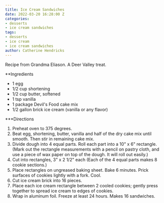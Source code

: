 ```yaml
---
title: Ice Cream Sandwiches
date: 2022-03-20 16:28:00 Z
categories:
- desserts
- ice cream sandwiches
tags:
- desserts
- ice cream
- ice cream sandwiches
author: Catherine Hendricks
---
```


Recipe from Grandma Eliason. A Deer Valley treat. 

**Ingredients
* 1 egg
* 1/2 cup shortening
* 1/2 cup butter, softened
* 1 tsp vanilla
* 1 package Devil's Food cake mix
* 1/2 gallon brick ice cream (vanilla or any flavor)

***Directions
1. Preheat oven to 375 degrees.
2. Beat egg, shortening, butter, vanilla and half of the dry cake mix until smooth. Then stir in remaining cake mix. 
3. Divide dough into 4 equal parts. Roll each part into a 10" x 6" rectangle. (Mark out the rectangle measurements with a pencil on pastry cloth, and use a piece of wax paper on top of the dough. It will roll out easily.)
4. Cut into rectangles, 3" x 2 1/2" each (Each of the 4 equal parts makes 8 cookie sections.)
5. Place rectangles on ungreased baking sheet. Bake 6 minutes. Prick surfaces of cookies lightly with a fork. Cool. 
6. Cut ice cream brick into 16 pieces. 
7. Place each ice cream rectangle between 2 cooled cookies; gently press together to spread ice cream to edges of cookies. 
8. Wrap in aluminum foil. Freeze at least 24 hours. Makes 16 sandwiches. 